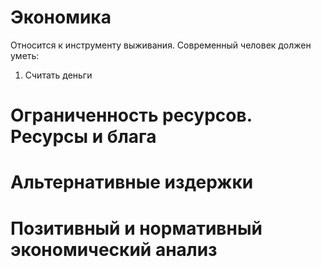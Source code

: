# Экономика
Относится к инструменту выживания.
Современный человек должен уметь:
1. Считать деньги
# Ограниченность ресурсов. Ресурсы и блага
# Альтернативные издержки
# Позитивный и нормативный экономический анализ
